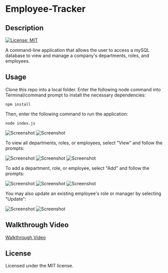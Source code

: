 # Employee-Tracker

## Description

[![License: MIT](https://img.shields.io/badge/License-MIT-yellow.svg)](https://opensource.org/licenses/MIT)

A command-line application that allows the user to access a mySQL database to view and manage a company's departments, roles, and employees.

## Usage

Clone this repo into a local folder. Enter the following node command into Terminal/command prompt to install the necessary dependencies:

```shell
npm install
```

Then, enter the following command to run the application:

```shell
node index.js
```

![Screenshot](assets/images/screenshot01.png)
![Screenshot](assets/images/screenshot02.png)

To view all departments, roles, or employees, select "View" and follow the prompts:

![Screenshot](assets/images/screenshot03.png)
![Screenshot](assets/images/screenshot04.png)
![Screenshot](assets/images/screenshot05.png)

To add a department, role, or employee, select "Add" and follow the prompts:

![Screenshot](assets/images/screenshot06.png)
![Screenshot](assets/images/screenshot07.png)
![Screenshot](assets/images/screenshot08.png)

You may also update an existing employee's role or manager by selecting "Update":

![Screenshot](assets/images/screenshot09.png)
![Screenshot](assets/images/screenshot10.png)

## Walkthrough Video

[Walkthrough Video](https://www.youtube.com/watch?v=)

## License

Licensed under the MIT license.
